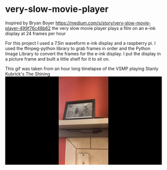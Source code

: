 # very-slow-movie-player
Inspired by Bryan Boyer https://medium.com/s/story/very-slow-movie-player-499f76c48b62 the very slow movie player plays a film on an e-ink display at 24 frames per hour

For this project I used a 7.5in waveform e-ink display and a raspberry pi. 
I used the ffmpeg-python library to grab frames in order and the Python Image Library to convert the frames for the e-ink display.
I put the display in a picture frame and built a little shelf for it to sit on.


This gif was taken from an hour long timelapse of the VSMP playing Stanly Kubrick's The Shining
![VSMP gif](vsmpgif.gif)

